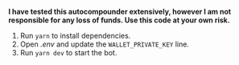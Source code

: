 **I have tested this autocompounder extensively, however I am not responsible for any loss of funds. Use this code at your own risk.**

1. Run `yarn` to install dependencies.
2. Open _.env_ and update the `WALLET_PRIVATE_KEY` line.
3. Run `yarn dev` to start the bot.